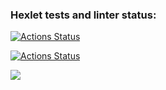 ### Hexlet tests and linter status:
[![Actions Status](https://github.com/KustovAA/frontend-project-lvl1/workflows/hexlet-check/badge.svg)](https://github.com/KustovAA/frontend-project-lvl1/actions)

[![Actions Status](https://github.com/KustovAA/frontend-project-lvl1/workflows/build/badge.svg)](https://github.com/KustovAA/frontend-project-lvl1/actions)

<a href="https://codeclimate.com/github/KustovAA/frontend-project-lvl1/maintainability"><img src="https://api.codeclimate.com/v1/badges/cf7c3967d635a7a685bf/maintainability" /></a>
